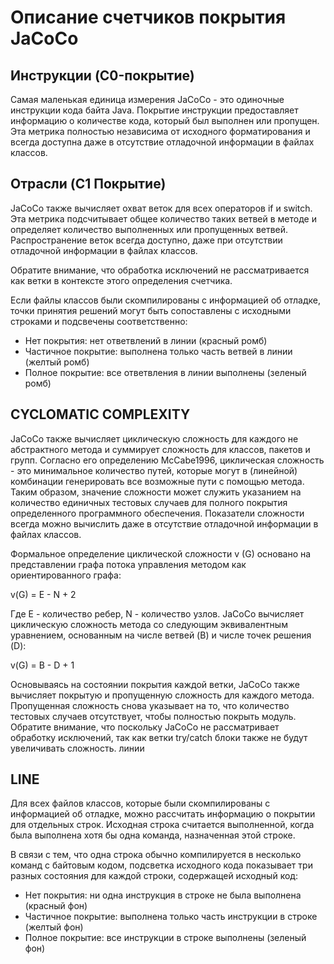 # Описание счетчиков покрытия JaCoCo

## Инструкции (C0-покрытие)

Самая маленькая единица измерения JaCoCo - это одиночные инструкции кода байта Java. Покрытие инструкции предоставляет информацию о количестве кода, который был выполнен или пропущен. Эта метрика полностью независима от исходного форматирования и всегда доступна даже в отсутствие отладочной информации в файлах классов.

## Отрасли (C1 Покрытие)

JaCoCo также вычисляет охват веток для всех операторов if и switch. Эта метрика подсчитывает общее количество таких ветвей в методе и определяет количество выполненных или пропущенных ветвей. Распространение веток всегда доступно, даже при отсутствии отладочной информации в файлах классов.

Обратите внимание, что обработка исключений не рассматривается как ветки в контексте этого определения счетчика.

Если файлы классов были скомпилированы с информацией об отладке, точки принятия решений могут быть сопоставлены с исходными строками и подсвечены соответственно:

* Нет покрытия: нет ответвлений в линии (красный ромб)
* Частичное покрытие: выполнена только часть ветвей в линии (желтый ромб)
* Полное покрытие: все ответвления в линии выполнены (зеленый ромб)

## CYCLOMATIC COMPLEXITY

JaCoCo также вычисляет циклическую сложность для каждого не абстрактного метода и суммирует сложность для классов, пакетов и групп. Согласно его определению McCabe1996, циклическая сложность - это минимальное количество путей, которые могут в (линейной) комбинации генерировать все возможные пути с помощью метода. Таким образом, значение сложности может служить указанием на количество единичных тестовых случаев для полного покрытия определенного программного обеспечения. Показатели сложности всегда можно вычислить даже в отсутствие отладочной информации в файлах классов.

Формальное определение циклической сложности v (G) основано на представлении графа потока управления методом как ориентированного графа:

v(G) = E - N + 2

Где E - количество ребер, N - количество узлов. JaCoCo вычисляет циклическую сложность метода со следующим эквивалентным уравнением, основанным на числе ветвей (B) и числе точек решения (D):

v(G) = B - D + 1

Основываясь на состоянии покрытия каждой ветки, JaCoCo также вычисляет покрытую и пропущенную сложность для каждого метода. Пропущенная сложность снова указывает на то, что количество тестовых случаев отсутствует, чтобы полностью покрыть модуль. Обратите внимание, что поскольку JaCoCo не рассматривает обработку исключений, так как ветки try/catch блоки также не будут увеличивать сложность. линии

## LINE

Для всех файлов классов, которые были скомпилированы с информацией об отладке, можно рассчитать информацию о покрытии для отдельных строк. Исходная строка считается выполненной, когда была выполнена хотя бы одна команда, назначенная этой строке.

В связи с тем, что одна строка обычно компилируется в несколько команд с байтовым кодом, подсветка исходного кода показывает три разных состояния для каждой строки, содержащей исходный код:

* Нет покрытия: ни одна инструкция в строке не была выполнена (красный фон)
* Частичное покрытие: выполнена только часть инструкции в строке (желтый фон)
* Полное покрытие: все инструкции в строке выполнены (зеленый фон)